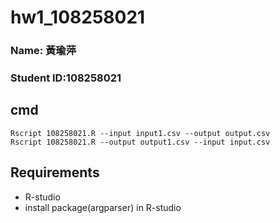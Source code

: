 # hw1_108258021

### Name: 黃瑜萍
### Student ID:108258021

## cmd
````
Rscript 108258021.R --input input1.csv --output output.csv
Rscript 108258021.R --output output1.csv --input input.csv
````
## Requirements
* R-studio
* install package(argparser) in R-studio

